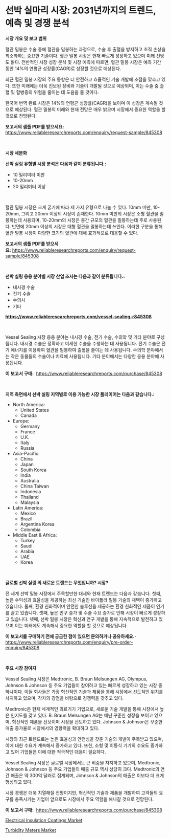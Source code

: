 <p><h1>선박 실마리 시장: 2031년까지의 트렌드, 예측 및 경쟁 분석</h1></p><p><strong>시장 개요 및 보고 범위</strong></p>
<p><p>혈관 밀봉은 수술 중에 혈관을 밀봉하는 과정으로, 수술 후 출혈을 방지하고 조직 손상을 최소화하는 중요한 기술이다. 혈관 밀봉 시장은 현재 빠르게 성장하고 있으며 미래 전망도 밝다. 전반적인 시장 성장 분석 및 시장 예측에 따르면, 혈관 밀봉 시장은 예측 기간 동안 14%의 연평균 성장률(CAGR)로 성장할 것으로 예상된다. </p><p>최근 혈관 밀봉 시장의 주요 동향은 더 안전하고 효율적인 기술 개발에 초점을 맞추고 있다. 또한 미래에는 더욱 진보된 장비와 기술이 개발될 것으로 예상되며, 이는 수술 중 출혈 및 합병증의 위험을 줄이는 데 도움을 줄 것이다.</p><p>한국어 번역 완료 시장은 14%의 연평균 성장률(CAGR)을 보이며 이 성장은 계속될 것으로 예상된다. 혈관 밀봉의 미래와 현재 전망은 매우 밝으며 시장에서 중요한 역할을 할 것으로 전망된다.</p></p>
<p><strong>보고서의 샘플 PDF를 받으세요:</strong> <a href="https://www.reliableresearchreports.com/enquiry/request-sample/845308">https://www.reliableresearchreports.com/enquiry/request-sample/845308</a></p>
<p>&nbsp;</p>
<p><strong>시장 세분화</strong></p>
<p><strong>선박 실링 유형별 시장 분석은 다음과 같이 분류됩니다.:</strong></p>
<p><ul><li>10 밀리미터 미만</li><li>10-20mm</li><li>20 밀리미터 이상</li></ul></p>
<p>&nbsp;</p>
<p><p>혈관 밀봉 시장은 크게 굵기에 따라 세 가지 유형으로 나눌 수 있다. 10mm 미만, 10-20mm, 그리고 20mm 이상의 시장이 존재한다. 10mm 미만의 시장은 소형 혈관을 밀봉하는데 사용되며, 10-20mm의 시장은 중간 규모의 혈관을 밀봉하는데 주로 사용된다. 반면에 20mm 이상의 시장은 대형 혈관을 밀봉하는데 쓰인다. 이러한 구분을 통해 혈관 밀봉 시장이 다양한 크기의 혈관에 대해 효과적으로 대응할 수 있다.</p></p>
<p><strong>보고서의 샘플 PDF를 받으세요:</strong>&nbsp;<a href="https://www.reliableresearchreports.com/enquiry/request-sample/845308">https://www.reliableresearchreports.com/enquiry/request-sample/845308</a></p>
<p>&nbsp;</p>
<p><strong> 선박 실링 응용 분야별 시장 산업 조사는 다음과 같이 분류됩니다.:</strong></p>
<p><ul><li>내시경 수술</li><li>전기 수술</li><li>수의사</li><li>기타</li></ul></p>
<p><strong><a href="https://www.reliableresearchreports.com/vessel-sealing-r845308">https://www.reliableresearchreports.com/vessel-sealing-r845308</a></strong></p>
<p>&nbsp;</p>
<p><p>Vessel Sealing 시장 응용 분야는 내시경 수술, 전기 수술, 수의학 및 기타 분야로 구성됩니다. 내시경 수술은 정확하고 미세한 수술을 수행하는 데 사용됩니다. 전기 수술은 전기 에너지를 이용하여 혈관을 밀봉하여 출혈을 줄이는 데 사용됩니다. 수의학 분야에서는 작은 동물들의 수술이나 치료에 사용됩니다. 기타 분야에서는 다양한 응용 분야에 사용됩니다.</p></p>
<p><strong>이 보고서 구매:</strong>&nbsp; <a href="https://www.reliableresearchreports.com/purchase/845308">https://www.reliableresearchreports.com/purchase/845308</a></p>
<p>&nbsp;</p>
<p><strong>지역 측면에서 선박 실링 지역별로 이용 가능한 시장 플레이어는 다음과 같습니다.:</strong></p>
<p><ul>
    <li>
        North America:
        <ul>
            <li>United States</li>
            <li>Canada</li>
        </ul>
    </li>
    <li>
        Europe:
        <ul>
            <li>Germany</li>
            <li>France</li>
            <li>U.K.</li>
            <li>Italy</li>
            <li>Russia</li>
        </ul>
    </li>
    <li>
        Asia-Pacific:
        <ul>
            <li>China</li>
            <li>Japan</li>
            <li>South Korea</li>
            <li>India</li>
            <li>Australia</li>
            <li>China Taiwan</li>
            <li>Indonesia</li>
            <li>Thailand</li>
            <li>Malaysia</li>
        </ul>
    </li>
    <li>
        Latin America:
        <ul>
            <li>Mexico</li>
            <li>Brazil</li>
            <li>Argentina Korea</li>
            <li>Colombia</li>
        </ul>
    </li>
    <li>
        Middle East & Africa:
        <ul>
            <li>Turkey</li>
            <li>Saudi</li>
            <li>Arabia</li>
            <li>UAE</li>
            <li>Korea</li>
        </ul>
    </li>
    </ul></p>
<p>&nbsp;</p>
<p><strong>글로벌 선박 실링 의 새로운 트렌드는 무엇입니까? 시장?</strong></p>
<p><p>전 세계 선박 밀봉 시장에서 주목할만한 대세와 현재 트렌드는 다음과 같습니다. 첫째, 높은 수익성과 효율성을 제공하는 최신 기술인 바이폴라 밀봉 기술의 채택이 증가하고 있습니다. 둘째, 환경 친화적이며 안전한 솔루션을 제공하는 환경 친화적인 제품이 인기를 끌고 있습니다. 셋째, 높은 인구 증가 및 수술 수요 증가로 인해 시장이 빠르게 성장하고 있습니다. 넷째, 선박 밀봉 시장은 혁신과 연구 개발을 통해 지속적으로 발전하고 있으며 이는 미래에도 계속해서 중요한 역할을 할 것으로 예상됩니다.</p></p>
<p><strong>이 보고서를 구매하기 전에 궁금한 점이 있으면 문의하거나 공유하세요.</strong>- <a href="https://www.reliableresearchreports.com/enquiry/pre-order-enquiry/845308">https://www.reliableresearchreports.com/enquiry/pre-order-enquiry/845308</a></p>
<p>&nbsp;</p>
<p><strong>주요 시장 참여자</strong></p>
<p><p>Vessel Sealing 시장은 Medtronic, B. Braun Melsungen AG, Olympus, Johnson & Johnson 등 주요 기업들이 참여하고 있는 빠르게 성장하고 있는 시장 중 하나이다. 이들 회사들은 가장 혁신적인 기술과 제품을 통해 시장에서 선도적인 위치를 차지하고 있으며, 각자의 강점을 바탕으로 경쟁력을 갖추고 있다.</p><p>Medtronic은 현재 세계적인 의료기기 기업으로, 새로운 기술 개발을 통해 시장에서 높은 인지도를 갖고 있다. B. Braun Melsungen AG는 매년 꾸준한 성장을 보이고 있으며, 혁신적인 제품을 선보이며 시장을 선도하고 있다. Johnson & Johnson은 꾸준한 매출 증가율로 시장에서의 영향력을 확대하고 있다.</p><p>시장의 최근 트렌드로는 높은 효율성과 안전성을 갖춘 기술의 개발이 주목받고 있으며, 이에 대한 수요가 계속해서 증가하고 있다. 또한, 소형 및 이동식 기기의 수요도 증가하고 있어 기업들은 이에 대한 적극적인 대응이 필요하다.</p><p>Vessel Sealing 시장은 글로벌 시장에서도 큰 비중을 차지하고 있으며, Medtronic, Johnson & Johnson 등 주요 기업들의 매출 규모 역시 상당히 크다. Medtronic의 연간 매출은 약 300억 달러로 집계되며, Johnson & Johnson의 매출은 이보다 더 크게 형성되고 있다.</p><p>시장 경쟁은 더욱 치열해질 전망이지만, 혁신적인 기술과 제품을 개발하여 고객들의 요구를 충족시키는 기업이 앞으로도 시장에서 주요 역할을 해나갈 것으로 전망된다.</p></p>
<p><strong>이 보고서 구매:</strong>&nbsp;&nbsp;<a href="https://www.reliableresearchreports.com/purchase/845308">https://www.reliableresearchreports.com/purchase/845308</a></p>
<p><p><a href="https://simplistic-meeting-7ee.notion.site/Global-Electrical-Insulation-Coatings-Market-by-Types-Applications-and-Major-Players-with-Regiona-03b4dc15e9b6422986d7e180dbf7effe">Electrical Insulation Coatings Market</a></p><p><a href="https://github.com/Sinjinluong3e0awx2m195k76/Market-Research-Report-List-2/blob/main/turbidity-meters-market.md">Turbidity Meters Market</a></p></p>